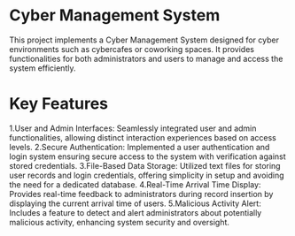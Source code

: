 # Cyber Management System

This project implements a Cyber Management System designed for cyber environments such as cybercafes or coworking spaces. It provides functionalities for both administrators and users to manage and access the system efficiently.

# Key Features
1.User and Admin Interfaces: Seamlessly integrated user and admin functionalities, allowing distinct interaction experiences based on access levels.
2.Secure Authentication: Implemented a user authentication and login system ensuring secure access to the system with verification against stored credentials.
3.File-Based Data Storage: Utilized text files for storing user records and login credentials, offering simplicity in setup and avoiding the need for a dedicated database.
4.Real-Time Arrival Time Display: Provides real-time feedback to administrators during record insertion by displaying the current arrival time of users.
5.Malicious Activity Alert: Includes a feature to detect and alert administrators about potentially malicious activity, enhancing system security and oversight.
